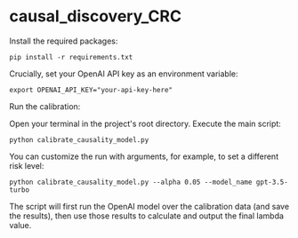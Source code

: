 # causal_discovery_CRC
Install the required packages: 
```
pip install -r requirements.txt
```

Crucially, set your OpenAI API key as an environment variable:
```
export OPENAI_API_KEY="your-api-key-here"
```  
Run the calibration:

Open your terminal in the project's root directory.
Execute the main script:
```
python calibrate_causality_model.py
```
You can customize the run with arguments, for example, to set a different risk level:
```
python calibrate_causality_model.py --alpha 0.05 --model_name gpt-3.5-turbo
```

The script will first run the OpenAI model over the calibration data (and save the results), then use those results to calculate and output the final lambda value.
